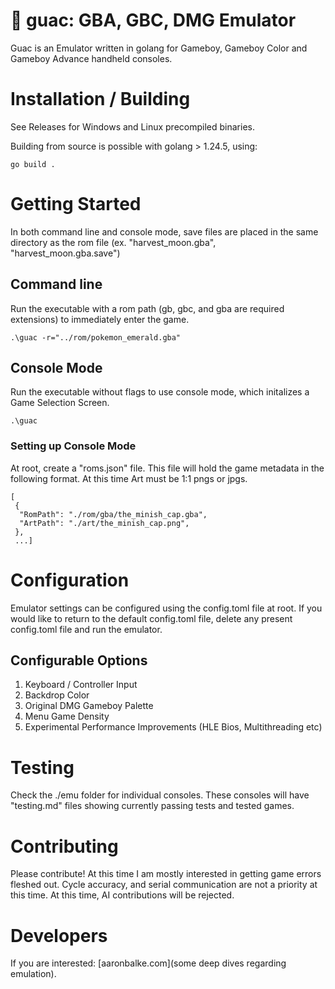 # 🥑 guac: GBA, GBC, DMG Emulator

Guac is an Emulator written in golang for Gameboy, Gameboy Color and Gameboy
Advance handheld consoles.

# Installation / Building

See Releases for Windows and Linux precompiled binaries.

Building from source is possible with golang > 1.24.5, using:

```
go build .
```

# Getting Started

In both command line and console mode, save files are placed in the same directory
as the rom file (ex. "harvest_moon.gba", "harvest_moon.gba.save")

## Command line

Run the executable with a rom path (gb, gbc, and gba are required extensions) to
immediately enter the game.

```
.\guac -r="../rom/pokemon_emerald.gba"
```

## Console Mode

Run the executable without flags to use console mode, which initalizes a Game
Selection Screen.

```
.\guac
```

### Setting up Console Mode

At root, create a "roms.json" file. This file will hold the game metadata in the
following format. At this time Art must be 1:1 pngs or jpgs.

```
[
 {
  "RomPath": "./rom/gba/the_minish_cap.gba",
  "ArtPath": "./art/the_minish_cap.png",
 },
 ...]
 ```

# Configuration

Emulator settings can be configured using the config.toml file at root.
If you would like to return to the default config.toml file, delete any 
present config.toml file and run the emulator.

## Configurable Options

1. Keyboard / Controller Input
2. Backdrop Color
3. Original DMG Gameboy Palette
4. Menu Game Density
5. Experimental Performance Improvements (HLE Bios, Multithreading etc)

# Testing

Check the ./emu folder for individual consoles. These consoles will have
"testing.md" files showing currently passing tests and tested games.

# Contributing

Please contribute! At this time I am mostly interested in getting game errors
fleshed out. Cycle accuracy, and serial communication are not a priority at this
time. At this time, AI contributions will be rejected.

# Developers

If you are interested: [aaronbalke.com](some deep dives regarding emulation).
